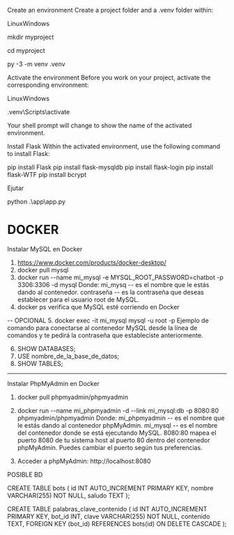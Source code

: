 Create an environment Create a project folder and a .venv folder within:

LinuxWindows

mkdir myproject

cd myproject

py -3 -m venv .venv

Activate the environment Before you work on your project, activate the corresponding environment:

LinuxWindows

.venv\Scripts\activate

Your shell prompt will change to show the name of the activated environment.

Install Flask Within the activated environment, use the following command to install Flask:

pip install Flask
pip install flask-mysqldb
pip install flask-login
pip install flask-WTF
pip install bcrypt


Ejutar

python .\app\app.py


# DOCKER 

Instalar MySQL en Docker

1. https://www.docker.com/products/docker-desktop/
2. docker pull mysql
3. docker run --name mi_mysql -e MYSQL_ROOT_PASSWORD=chatbot -p 3306:3306 -d mysql
	Donde:
	mi_mysq -- es el nombre que le estás dando al contenedor.
	contraseña -- es la contraseña que deseas establecer para el usuario root de MySQL.
4. docker ps
	verifica que MySQL esté corriendo en Docker

-- OPCIONAL
5. docker exec -it mi_mysql mysql -u root -p
	Ejemplo de comando para conectarse al contenedor MySQL desde la línea de comandos y te pedirá la contraseña que estableciste anteriormente.

6. SHOW DATABASES;
7. USE nombre_de_la_base_de_datos;
8. SHOW TABLES;

------
Instalar PhpMyAdmin en Docker

1. docker pull phpmyadmin/phpmyadmin
2. docker run --name mi_phpmyadmin -d --link mi_mysql:db -p 8080:80 phpmyadmin/phpmyadmin
	Donde:
	mi_phpmyadmin -- es el nombre que le estás dando al contenedor phpMyAdmin.
	mi_mysql -- es el nombre del contenedor donde se está ejecutando MySQL.
	8080:80 mapea el puerto 8080 de tu sistema host al puerto 80 dentro del contenedor phpMyAdmin. Puedes cambiar el puerto según tus preferencias.

3. Acceder a phpMyAdmin: http://localhost:8080



POSIBLE BD


CREATE TABLE bots (
    id INT AUTO_INCREMENT PRIMARY KEY,
    nombre VARCHAR(255) NOT NULL,
    saludo TEXT
);



CREATE TABLE palabras_clave_contenido (
    id INT AUTO_INCREMENT PRIMARY KEY,
    bot_id INT,
    clave VARCHAR(255) NOT NULL,
    contenido TEXT,
    FOREIGN KEY (bot_id) REFERENCES bots(id) ON DELETE CASCADE
);
